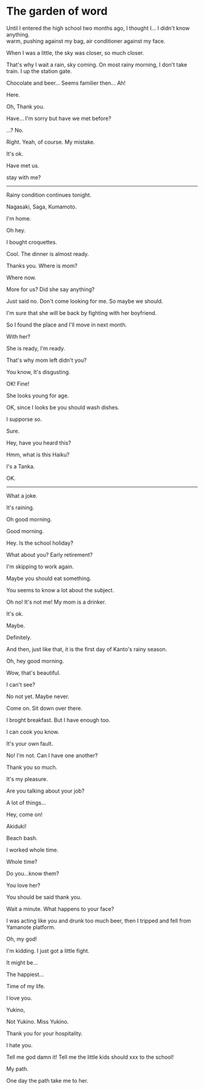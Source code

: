 # The garden of word

Until I entered the high school two months ago, I thought I... I didn't know anything.  
warm, pushing against my bag, air conditioner against my face.

When I was a little, the sky was closer, so much closer.

That's why I wait a rain, sky coming. On most rainy morning, I don't take train. I up the station gate.

Chocolate and beer... Seems familier then... Ah!

Here.

Oh, Thank you.

Have... I'm sorry but have we met before?

...? No.

Right. Yeah, of course. My mistake.

It's ok.

Have met us.

stay with me?

----
Rainy condition continues tonight.

Nagasaki, Saga, Kumamoto.

I'm home.

Oh hey. 

I bought croquettes.

Cool. The dinner is almost ready.

Thanks you. Where is mom?

Where now.

More for us? Did she say anything?

Just said no. Don't come looking for me. So maybe we should.

I'm sure that she will be back by fighting with her boyfriend.

So I found the place and I'll move in next month.

With her?

She is ready, I'm ready.

That's why mom left didn't you?

You know, It's disgusting.

OK! Fine!

She looks young for age.

OK, since I looks be you should wash dishes.

I supporse so.

Sure.

Hey, have you heard this?

Hmm, what is this Haiku?

I's a Tanka.

OK.

----

What a joke.

It's raining.

Oh good morning.

Good morning.

Hey. Is the school holiday?

What about you? Early retirement?

I'm skipping to work again.

Maybe you should eat something.

You seems to know a lot about the subject.

Oh no! It's not me! My mom is a drinker.

It's ok.

Maybe.

Definitely.

And then, just like that, it is the first day of Kanto's rainy season.

Oh, hey good morning.

Wow, that's beautiful.

I can't see?

No not yet. Maybe never.

Come on. Sit down over there.

I broght breakfast. But I have enough too.

I can cook you know.

It's your own fault.

No! I'm not. Can I have one another?

Thank you so much.

It's my pleasure.

Are you talking about your job?

A lot of things...

Hey, come on!

Akiduki!

Beach bash.

I worked whole time.

Whole time?


Do you...know them?

You love her?

You should be said thank you.

Wait a minute. What happens to your face?

I was acting like you and drunk too much beer, then I tripped and fell from Yamanote platform.

Oh, my god!

I'm kidding. I just got a little fight.

It might be...

The happiest...

Time of my life.

I love you.

Yukino,

Not Yukino. Miss Yukino.

Thank you for your hospitality.

I hate you.

Tell me god damn it! Tell me the little kids should xxx to the school!

My path.

One day the path take me to her.
